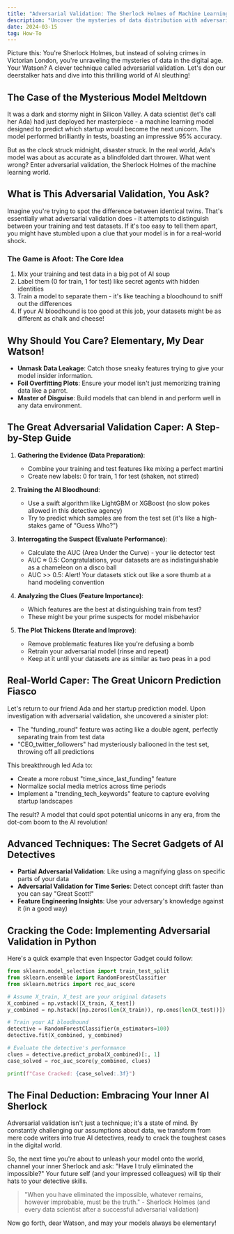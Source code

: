 ```yaml
---
title: "Adversarial Validation: The Sherlock Holmes of Machine Learning"
description: "Uncover the mysteries of data distribution with adversarial validation, your AI detective for building bulletproof machine learning models."
date: 2024-03-15
tag: How-To
---
```


Picture this: You're Sherlock Holmes, but instead of solving crimes in Victorian London, you're unraveling the mysteries of data in the digital age. Your Watson? A clever technique called adversarial validation. Let's don our deerstalker hats and dive into this thrilling world of AI sleuthing!

## The Case of the Mysterious Model Meltdown

It was a dark and stormy night in Silicon Valley. A data scientist (let's call her Ada) had just deployed her masterpiece - a machine learning model designed to predict which startup would become the next unicorn. The model performed brilliantly in tests, boasting an impressive 95% accuracy.

But as the clock struck midnight, disaster struck. In the real world, Ada's model was about as accurate as a blindfolded dart thrower. What went wrong? Enter adversarial validation, the Sherlock Holmes of the machine learning world.

## What is This Adversarial Validation, You Ask?

Imagine you're trying to spot the difference between identical twins. That's essentially what adversarial validation does - it attempts to distinguish between your training and test datasets. If it's too easy to tell them apart, you might have stumbled upon a clue that your model is in for a real-world shock.

### The Game is Afoot: The Core Idea

1. Mix your training and test data in a big pot of AI soup
2. Label them (0 for train, 1 for test) like secret agents with hidden identities
3. Train a model to separate them - it's like teaching a bloodhound to sniff out the differences
4. If your AI bloodhound is too good at this job, your datasets might be as different as chalk and cheese!

## Why Should You Care? Elementary, My Dear Watson!

- **Unmask Data Leakage**: Catch those sneaky features trying to give your model insider information.
- **Foil Overfitting Plots**: Ensure your model isn't just memorizing training data like a parrot.
- **Master of Disguise**: Build models that can blend in and perform well in any data environment.

## The Great Adversarial Validation Caper: A Step-by-Step Guide

1. **Gathering the Evidence (Data Preparation)**:
   - Combine your training and test features like mixing a perfect martini
   - Create new labels: 0 for train, 1 for test (shaken, not stirred)

2. **Training the AI Bloodhound**:
   - Use a swift algorithm like LightGBM or XGBoost (no slow pokes allowed in this detective agency)
   - Try to predict which samples are from the test set (it's like a high-stakes game of "Guess Who?")

3. **Interrogating the Suspect (Evaluate Performance)**:
   - Calculate the AUC (Area Under the Curve) - your lie detector test
   - AUC ≈ 0.5: Congratulations, your datasets are as indistinguishable as a chameleon on a disco ball
   - AUC >> 0.5: Alert! Your datasets stick out like a sore thumb at a hand modeling convention

4. **Analyzing the Clues (Feature Importance)**:
   - Which features are the best at distinguishing train from test?
   - These might be your prime suspects for model misbehavior

5. **The Plot Thickens (Iterate and Improve)**:
   - Remove problematic features like you're defusing a bomb
   - Retrain your adversarial model (rinse and repeat)
   - Keep at it until your datasets are as similar as two peas in a pod

## Real-World Caper: The Great Unicorn Prediction Fiasco

Let's return to our friend Ada and her startup prediction model. Upon investigation with adversarial validation, she uncovered a sinister plot:

- The "funding_round" feature was acting like a double agent, perfectly separating train from test data
- "CEO_twitter_followers" had mysteriously ballooned in the test set, throwing off all predictions

This breakthrough led Ada to:
- Create a more robust "time_since_last_funding" feature
- Normalize social media metrics across time periods
- Implement a "trending_tech_keywords" feature to capture evolving startup landscapes

The result? A model that could spot potential unicorns in any era, from the dot-com boom to the AI revolution!

## Advanced Techniques: The Secret Gadgets of AI Detectives

- **Partial Adversarial Validation**: Like using a magnifying glass on specific parts of your data
- **Adversarial Validation for Time Series**: Detect concept drift faster than you can say "Great Scott!"
- **Feature Engineering Insights**: Use your adversary's knowledge against it (in a good way)

## Cracking the Code: Implementing Adversarial Validation in Python

Here's a quick example that even Inspector Gadget could follow:

```python
from sklearn.model_selection import train_test_split
from sklearn.ensemble import RandomForestClassifier
from sklearn.metrics import roc_auc_score

# Assume X_train, X_test are your original datasets
X_combined = np.vstack([X_train, X_test])
y_combined = np.hstack([np.zeros(len(X_train)), np.ones(len(X_test))])

# Train your AI bloodhound
detective = RandomForestClassifier(n_estimators=100)
detective.fit(X_combined, y_combined)

# Evaluate the detective's performance
clues = detective.predict_proba(X_combined)[:, 1]
case_solved = roc_auc_score(y_combined, clues)

print(f"Case Cracked: {case_solved:.3f}")
```

## The Final Deduction: Embracing Your Inner AI Sherlock

Adversarial validation isn't just a technique; it's a state of mind. By constantly challenging our assumptions about data, we transform from mere code writers into true AI detectives, ready to crack the toughest cases in the digital world.

So, the next time you're about to unleash your model onto the world, channel your inner Sherlock and ask: "Have I truly eliminated the impossible?" Your future self (and your impressed colleagues) will tip their hats to your detective skills.

> "When you have eliminated the impossible, whatever remains, however improbable, must be the truth." - Sherlock Holmes (and every data scientist after a successful adversarial validation)

Now go forth, dear Watson, and may your models always be elementary!

